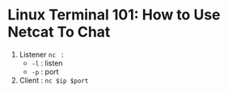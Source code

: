 # Linux Terminal 101: How to Use Netcat To Chat

1. Listener `nc ` :
    + `-l` : listen
    + `-p` : port
2. Client : `nc $ip $port`